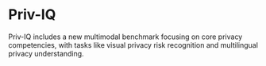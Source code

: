 # Priv-IQ
Priv-IQ includes a new multimodal benchmark focusing on core privacy competencies, with tasks like visual privacy risk recognition and multilingual privacy understanding.
